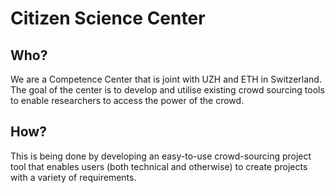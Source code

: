 # Citizen Science Center

## Who?

We are a Competence Center that is joint with UZH and ETH in Switzerland. The goal of the center is to develop and utilise existing crowd sourcing tools to enable researchers to access the power of the crowd.

## How?

This is being done by developing an easy-to-use crowd-sourcing project tool that enables users \(both technical and otherwise\) to create projects with a variety of requirements.

